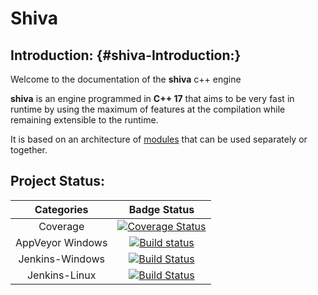 # Shiva

## Introduction: {#shiva-Introduction:}

Welcome to the documentation of the **shiva** c++ engine

**shiva** is an engine programmed in **C++ 17** that aims to be very fast in runtime by using the maximum of features at the compilation while remaining extensible to the runtime.

It is based on an architecture of [modules](modules/) that can be used separately or together.

## Project Status:

| Categories | Badge Status |
| :---: | :---: |
| Coverage | [![Coverage Status](https://coveralls.io/repos/github/Milerius/shiva/badge.svg?branch=HEAD)](https://coveralls.io/github/Milerius/shiva?branch=HEAD) |
| AppVeyor Windows | [![Build status](https://ci.appveyor.com/api/projects/status/krqog6tiv34kk0gd?svg=true)](https://ci.appveyor.com/project/Milerius/shiva) |
| Jenkins-Windows | [![Build Status](http://ci.slyris.eu/job/shiva/badge/icon)](http://ci.slyris.eu/job/shiva/) |
| Jenkins-Linux | [![Build Status](http://ci.slyris.eu/buildStatus/icon?job=shiva-pipeline/master)](http://ci.slyris.eu/job/shiva-pipeline/job/master/) |



